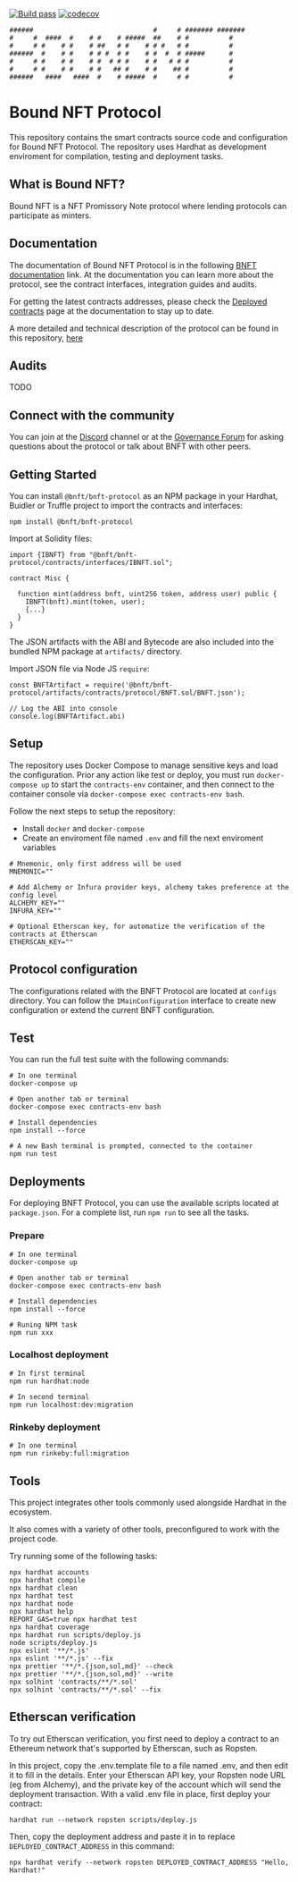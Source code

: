 [![Build pass](https://github.com/boundnft/boundnft-protocol/actions/workflows/node.js.yml/badge.svg)](https://github.com/boundnft/boundnft-protocol/actions/workflows/node.js.yml)
[![codecov](https://codecov.io/gh/boundnft/boundnft-protocol/branch/main/graph/badge.svg?token=DD4QGDBBN1)](https://codecov.io/gh/boundnft/boundnft-protocol)

```
######                              #     # ####### ####### 
#     #  ####  #    # #    # #####  ##    # #          #    
#     # #    # #    # ##   # #    # # #   # #          #    
######  #    # #    # # #  # #    # #  #  # #####      #    
#     # #    # #    # #  # # #    # #   # # #          #    
#     # #    # #    # #   ## #    # #    ## #          #    
######   ####   ####  #    # #####  #     # #          #    

```

# Bound NFT Protocol

This repository contains the smart contracts source code and configuration for Bound NFT Protocol. The repository uses Hardhat as development enviroment for compilation, testing and deployment tasks.

## What is Bound NFT?

Bound NFT is a NFT Promissory Note protocol where lending protocols can participate as minters.

## Documentation

The documentation of Bound NFT Protocol is in the following [BNFT documentation](https://docs.bnftdao.org) link. At the documentation you can learn more about the protocol, see the contract interfaces, integration guides and audits.

For getting the latest contracts addresses, please check the [Deployed contracts](https://docs.bnftdao.org/deployed-contracts/deployed-contracts) page at the documentation to stay up to date.

A more detailed and technical description of the protocol can be found in this repository, [here](./bnft-v1-whitepaper.pdf)

## Audits
TODO

## Connect with the community

You can join at the [Discord](https://bnftdao.org/discord) channel or at the [Governance Forum](https://governance.bnftdao.org/) for asking questions about the protocol or talk about BNFT with other peers.

## Getting Started

You can install `@bnft/bnft-protocol` as an NPM package in your Hardhat, Buidler or Truffle project to import the contracts and interfaces:

`npm install @bnft/bnft-protocol`

Import at Solidity files:

```
import {IBNFT} from "@bnft/bnft-protocol/contracts/interfaces/IBNFT.sol";

contract Misc {

  function mint(address bnft, uint256 token, address user) public {
    IBNFT(bnft).mint(token, user);
    {...}
  }
}
```

The JSON artifacts with the ABI and Bytecode are also included into the bundled NPM package at `artifacts/` directory.

Import JSON file via Node JS `require`:

```
const BNFTArtifact = require('@bnft/bnft-protocol/artifacts/contracts/protocol/BNFT.sol/BNFT.json');

// Log the ABI into console
console.log(BNFTArtifact.abi)
```

## Setup

The repository uses Docker Compose to manage sensitive keys and load the configuration. Prior any action like test or deploy, you must run `docker-compose up` to start the `contracts-env` container, and then connect to the container console via `docker-compose exec contracts-env bash`.

Follow the next steps to setup the repository:

- Install `docker` and `docker-compose`
- Create an enviroment file named `.env` and fill the next enviroment variables

```
# Mnemonic, only first address will be used
MNEMONIC=""

# Add Alchemy or Infura provider keys, alchemy takes preference at the config level
ALCHEMY_KEY=""
INFURA_KEY=""

# Optional Etherscan key, for automatize the verification of the contracts at Etherscan
ETHERSCAN_KEY=""

```

## Protocol configuration

The configurations related with the BNFT Protocol are located at `configs` directory. You can follow the `IMainConfiguration` interface to create new configuration or extend the current BNFT configuration.

## Test

You can run the full test suite with the following commands:

```
# In one terminal
docker-compose up

# Open another tab or terminal
docker-compose exec contracts-env bash

# Install dependencies
npm install --force

# A new Bash terminal is prompted, connected to the container
npm run test
```

## Deployments

For deploying BNFT Protocol, you can use the available scripts located at `package.json`. For a complete list, run `npm run` to see all the tasks.

### Prepare
```
# In one terminal
docker-compose up

# Open another tab or terminal
docker-compose exec contracts-env bash

# Install dependencies
npm install --force

# Runing NPM task
npm run xxx
```

### Localhost deployment
```
# In first terminal
npm run hardhat:node

# In second terminal
npm run localhost:dev:migration
```

### Rinkeby deployment
```
# In one terminal
npm run rinkeby:full:migration
```

## Tools

This project integrates other tools commonly used alongside Hardhat in the ecosystem.

It also comes with a variety of other tools, preconfigured to work with the project code.

Try running some of the following tasks:

```shell
npx hardhat accounts
npx hardhat compile
npx hardhat clean
npx hardhat test
npx hardhat node
npx hardhat help
REPORT_GAS=true npx hardhat test
npx hardhat coverage
npx hardhat run scripts/deploy.js
node scripts/deploy.js
npx eslint '**/*.js'
npx eslint '**/*.js' --fix
npx prettier '**/*.{json,sol,md}' --check
npx prettier '**/*.{json,sol,md}' --write
npx solhint 'contracts/**/*.sol'
npx solhint 'contracts/**/*.sol' --fix
```

## Etherscan verification

To try out Etherscan verification, you first need to deploy a contract to an Ethereum network that's supported by Etherscan, such as Ropsten.

In this project, copy the .env.template file to a file named .env, and then edit it to fill in the details. Enter your Etherscan API key, your Ropsten node URL (eg from Alchemy), and the private key of the account which will send the deployment transaction. With a valid .env file in place, first deploy your contract:

```shell
hardhat run --network ropsten scripts/deploy.js
```

Then, copy the deployment address and paste it in to replace `DEPLOYED_CONTRACT_ADDRESS` in this command:

```shell
npx hardhat verify --network ropsten DEPLOYED_CONTRACT_ADDRESS "Hello, Hardhat!"
```
